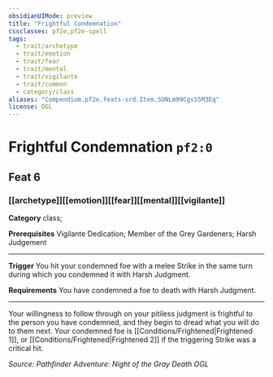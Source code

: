 ```yaml
---
obsidianUIMode: preview
title: "Frightful Condemnation"
cssclasses: pf2e,pf2e-spell
tags:
  - trait/archetype
  - trait/emotion
  - trait/fear
  - trait/mental
  - trait/vigilante
  - trait/common
  - category/class
aliases: "Compendium.pf2e.feats-srd.Item.SUNLm99CgsS5M3Eq"
license: OGL
---
```

# Frightful Condemnation `pf2:0`
## Feat 6
### [[archetype]][[emotion]][[fear]][[mental]][[vigilante]]

**Category** class; 



**Prerequisites** Vigilante Dedication; Member of the Grey Gardeners; Harsh Judgement
* * *
**Trigger** You hit your condemned foe with a melee Strike in the same turn during which you condemned it with Harsh Judgment.

**Requirements** You have condemned a foe to death with Harsh Judgment.

* * *

Your willingness to follow through on your pitiless judgment is frightful to the person you have condemned, and they begin to dread what you will do to them next. Your condemned foe is [[Conditions/Frightened|Frightened 1]], or [[Conditions/Frightened|Frightened 2]] if the triggering Strike was a critical hit.

*Source: Pathfinder Adventure: Night of the Gray Death*
*OGL*